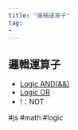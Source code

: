 ```yaml
---
title: "邏輯運算子"
tag: 
- 
---
```

## 邏輯運算子
-   [Logic AND(&&)](Logic%20AND(&&).md)
-   [Logic OR](Logic%20OR.md)
-   !：NOT

#js #math #logic

